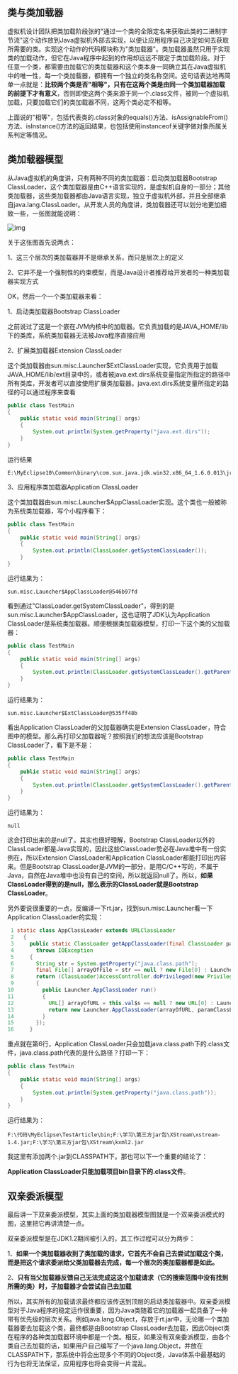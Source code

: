 ## **类与类加载器**

虚拟机设计团队把类加载阶段张的"通过一个类的全限定名来获取此类的二进制字节流"这个动作放到Java虚拟机外部去实现，以便让应用程序自己决定如何去获取所需要的类。实现这个动作的代码模块称为"类加载器"。类加载器虽然只用于实现类的加载动作，但它在Java程序中起到的作用却远远不限定于类加载阶段。对于任意一个类，都需要由加载它的类加载器和这个类本身一同确立其在Java虚拟机中的唯一性，每一个类加载器，都拥有一个独立的类名称空间。这句话表达地再简单一点就是：**比较两个类是否"相等"，只有在这两个类是由同一个类加载器加载的前提下才有意义**，否则即使这两个类来源于同一个.class文件，被同一个虚拟机加载，只要加载它们的类加载器不同，这两个类必定不相等。

上面说的"相等"，包括代表类的.class对象的equals()方法、isAssignableFrom()方法、isInstance()方法的返回结果，也包括使用instanceof关键字做对象所属关系判定等情况。

 

## **类加载器模型**

从Java虚拟机的角度讲，只有两种不同的类加载器：启动类加载器Bootstrap ClassLoader，这个类加载器是由C++语言实现的，是虚拟机自身的一部分；其他类加载器，这些类加载器都由Java语言实现，独立于虚拟机外部，并且全部继承自java.lang.ClassLoader。从开发人员的角度讲，类加载器还可以划分地更加细致一些，一张图就能说明：

![img](https://images2015.cnblogs.com/blog/801753/201509/801753-20150928224102605-1436171001.png)

关于这张图首先说两点：

1、这三个层次的类加载器并不是继承关系，而只是层次上的定义

2、它并不是一个强制性的约束模型，而是Java设计者推荐给开发者的一种类加载器实现方式

OK，然后一个一个类加载器来看：

1、启动类加载器Bootstrap ClassLoader

之前说过了这是一个嵌在JVM内核中的加载器。它负责加载的是JAVA_HOME/lib下的类库，系统类加载器无法被Java程序直接应用

2、扩展类加载器Extension ClassLoader

这个类加载器由sun.misc.Launcher$ExtClassLoader实现，它负责用于加载JAVA_HOME/lib/ext目录中的，或者被java.ext.dirs系统变量指定所指定的路径中所有类库，开发者可以直接使用扩展类加载器。java.ext.dirs系统变量所指定的路径的可以通过程序来查看

```java
public class TestMain
{
    public static void main(String[] args)
    {
        System.out.println(System.getProperty("java.ext.dirs"));
    }
}
```

运行结果

```
E:\MyEclipse10\Common\binary\com.sun.java.jdk.win32.x86_64_1.6.0.013\jre\lib\ext;C:\Windows\Sun\Java\lib\ext
```

3、应用程序类加载器Application ClassLoader

这个类加载器由sun.misc.Launcher$AppClassLoader实现。这个类也一般被称为系统类加载器，写个小程序看下：

```java
public class TestMain
{
    public static void main(String[] args)
    {
        System.out.println(ClassLoader.getSystemClassLoader());
    }
}
```

运行结果为：

```
sun.misc.Launcher$AppClassLoader@546b97fd
```

看到通过"ClassLoader.getSystemClassLoader"，得到的是sun.misc.Launcher$AppClassLoader，这也证明了JDK认为Application ClassLoader是系统类加载器。顺便根据类加载器模型，打印一下这个类的父加载器：

```java
public class TestMain
{
    public static void main(String[] args)
    {
        System.out.println(ClassLoader.getSystemClassLoader().getParent());
    }
}
```

运行结果为：

```
sun.misc.Launcher$ExtClassLoader@535ff48b
```

看出Application ClassLoader的父加载器确实是Extension ClassLoader，符合图中的模型。那么再打印父加载器呢？按照我们的想法应该是Bootstrap ClassLoader了，看下是不是：

```java
public class TestMain
{
    public static void main(String[] args)
    {
        System.out.println(ClassLoader.getSystemClassLoader().getParent().getParent());
    }
}
```

运行结果为：

```
null
```

这会打印出来的是null了。其实也很好理解，Bootstrap ClassLoader以外的ClassLoader都是Java实现的，因此这些ClassLoader势必在Java堆中有一份实例在，所以Extension ClassLoader和Application ClassLoader都能打印出内容来。但是Bootstrap ClassLoader是JVM的一部分，是用C/C++写的，不属于Java，自然在Java堆中也没有自己的空间，所以就返回null了。所以，**如果ClassLoader得到的是null，那么表示的ClassLoader就是Bootstrap ClassLoader**。

另外要说很重要的一点，反编译一下rt.jar，找到sun.misc.Launcher看一下Application ClassLoader的实现：

```java
 1 static class AppClassLoader extends URLClassLoader
 2   {
 3     public static ClassLoader getAppClassLoader(final ClassLoader paramClassLoader)
 4       throws IOException
 5     {
 6       String str = System.getProperty("java.class.path");
 7       final File[] arrayOfFile = str == null ? new File[0] : Launcher.getClassPath(str);
 8       return (ClassLoader)AccessController.doPrivileged(new PrivilegedAction()
 9       {
10         public Launcher.AppClassLoader run()
11         {
12           URL[] arrayOfURL = this.val$s == null ? new URL[0] : Launcher.pathToURLs(arrayOfFile);
13           return new Launcher.AppClassLoader(arrayOfURL, paramClassLoader);
14         }
15       });
16     }
```

重点就在第6行，Application ClassLoader只会加载java.class.path下的.class文件，java.class.path代表的是什么路径？打印一下：

```java
public class TestMain
{
    public static void main(String[] args)
    {
        System.out.println(System.getProperty("java.class.path"));
    }
}
```

运行结果为：

```
F:\代码\MyEclipse\TestArticle\bin;F:\学习\第三方jar包\XStream\xstream-1.4.jar;F:\学习\第三方jar包\XStream\kxml2.jar
```

我这里有添加两个.jar到CLASSPATH下。那也可以下一个重要的结论了：

**Application ClassLoader只能加载项目bin目录下的.class文件**。

 

## **双亲委派模型**

最后讲一下双亲委派模型，其实上面的类加载器模型图就是一个双亲委派模式的图，这里把它再讲清楚一点。

双亲委派模型是在JDK1.2期间被引入的，其工作过程可以分为两步：

1、**如果一个类加载器收到了类加载的请求，它首先不会自己去尝试加载这个类，而是把这个请求委派给父类加载器去完成，每一个层次的类加载器都是如此。**

2、**只有当父加载器反馈自己无法完成这这个加载请求（它的搜索范围中没有找到所需的类）时，子加载器才会尝试自己去加载**

所以，其实所有的加载请求最终都应该传送到顶层的启动类加载器中。双亲委派模型对于Java程序的稳定运作很重要，因为Java类随着它的加载器一起具备了一种带有优先级的层次关系。例如java.lang.Object，存放于rt.jar中，无论哪一个类加载器要去加载这个类，最终都是由Bootstrap ClassLoader去加载，因此Object类在程序的各种类加载器环境中都是一个类。相反，如果没有双亲委派模型，由各个类自己去加载的话，如果用户自己编写了一个java.lang.Object，并放在CLASSPATH下，那系统中将会出现多个不同的Object类，Java体系中最基础的行为也将无法保证，应用程序也将会变得一片混乱。